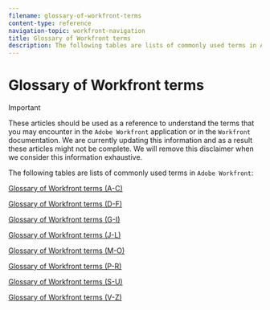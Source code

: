 ```yaml
---
filename: glossary-of-workfront-terms
content-type: reference
navigation-topic: workfront-navigation
title: Glossary of Workfront terms
description: The following tables are lists of commonly used terms in Adobe Workfront:
---
```


# Glossary of Workfront terms

>[!IMPORTANT]
>
>These articles should be used as a reference to understand the terms that you may encounter in the `Adobe Workfront` application or in the `Workfront` documentation. We are currently&nbsp;updating this information and as a result these articles might not be complete. We will remove this disclaimer when we consider this information exhaustive.&nbsp;

The following tables are lists of commonly used terms in `Adobe Workfront`:&nbsp;&nbsp;

[Glossary of Workfront terms (A-C)](../../../workfront-basics/navigate-workfront/workfront-navigation/glossary-workfront-terms-a-c.md)

[Glossary of Workfront terms (D-F)](../../../workfront-basics/navigate-workfront/workfront-navigation/glossary-workfront-terms-d-f.md)

[Glossary of Workfront terms (G-I)](../../../workfront-basics/navigate-workfront/workfront-navigation/glossary-workfront-terms-g-i.md)

[Glossary of Workfront terms (J-L)](../../../workfront-basics/navigate-workfront/workfront-navigation/glossary-workfront-terms-j-l.md)

[Glossary of Workfront terms (M-O)](../../../workfront-basics/navigate-workfront/workfront-navigation/glossary-workfront-terms-m-o.md)

[Glossary of Workfront terms (P-R)](../../../workfront-basics/navigate-workfront/workfront-navigation/glossary-workfront-terms-p-r.md)

[Glossary of Workfront terms (S-U)](../../../workfront-basics/navigate-workfront/workfront-navigation/glossary-workfront-terms-s-u.md)

[Glossary of Workfront terms (V-Z)](../../../workfront-basics/navigate-workfront/workfront-navigation/glossary-workfront-terms-v-z.md) 
